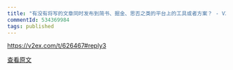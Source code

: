 ```yaml
---
title: "有没有将写的文章同时发布到简书、掘金、思否之类的平台上的工具或者方案？ - V2EX"
commentId: 534369984
tags: published
---
```


https://v2ex.com/t/626467#reply3
    
[查看原文](https://github.com/lotosbin/lotosbin.github.io/issues/127)
    